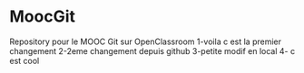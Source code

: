 # MoocGit
Repository pour le MOOC Git sur OpenClassroom
1-voila c est la premier changement
2-2eme changement depuis github
3-petite modif en local 4- c est cool

